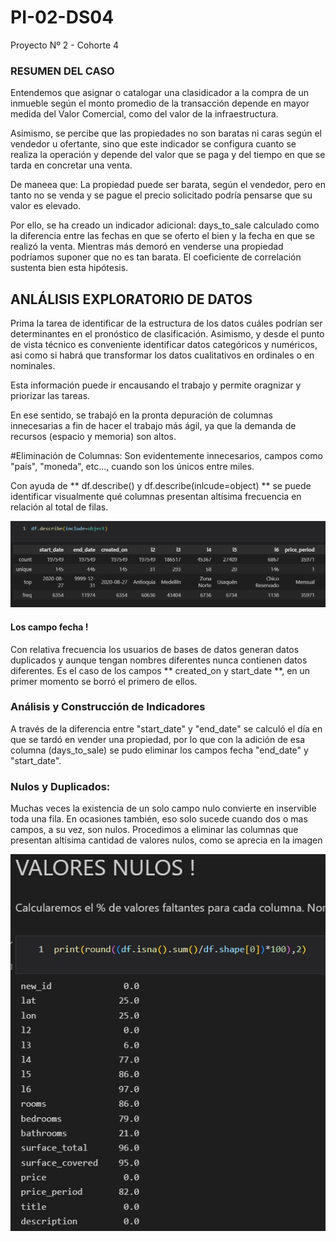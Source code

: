 # PI-02-DS04
Proyecto Nº 2 - Cohorte 4
### RESUMEN DEL CASO

Entendemos que asignar o catalogar una clasidicador a la compra de un inmueble según el monto promedio de la transacción depende en mayor medida del Valor Comercial, como del valor de la infraestructura.

Asimismo, se percibe que las propiedades no son baratas ni caras según el vendedor u ofertante, sino que este indicador se configura cuanto se realiza la operación y depende
del valor que se paga y del tiempo en que se tarda en concretar una venta.

De maneea que:
La propiedad puede ser barata, según el vendedor, pero en tanto no se venda y se pague el precio solicitado podría pensarse que su valor es elevado.

Por ello, se ha creado un indicador adicional: days_to_sale calculado como la diferencia entre las fechas en que se oferto el bien y la fecha en que se realizó la venta.
Mientras más demoró en venderse una propiedad podríamos suponer que no es tan barata.
El coeficiente de correlación sustenta bien esta hipótesis.

## ANLÁLISIS EXPLORATORIO DE DATOS
Prima la tarea de identificar de la estructura de los datos cuáles podrían ser determinantes en el pronóstico de clasificación.
Asimismo, y desde el punto de vista técnico es conveniente identificar datos categóricos y numéricos, asi como si habrá que transformar los datos cualitativos en ordinales
o en nominales.

Esta información puede ir encausando el trabajo y permite oragnizar y priorizar las tareas.

En ese sentido, se trabajó en la pronta depuración de columnas innecesarias a fin de hacer el trabajo más ágil, ya que la demanda de recursos (espacio y memoria) son
altos.

#Eliminación de Columnas:
Son evidentemente innecesarios, campos como "país", "moneda", etc..., cuando son los únicos entre miles.
  

Con ayuda de ** df.describe() y df.describe(inlcude=object) ** se puede identificar visualmente qué columnas presentan altísima frecuencia en relación al total de filas.

![This is an image](https://github.com/Duilius/PI-02-DS04/blob/main/frecuencia.jpg)

#### Los campo fecha !

Con relativa frecuencia los usuarios de bases de datos generan datos duplicados y aunque tengan nombres diferentes nunca contienen datos diferentes.
Es el caso de los campos ** created_on y start_date  **, en un primer momento se borró el primero de ellos.

### Análisis y Construcción de Indicadores
A través de la diferencia entre "start_date" y "end_date" se calculó el día en que se tardó en vender una propiedad, por lo que con la adición de esa columna (days_to_sale) se pudo eliminar los campos fecha "end_date" y "start_date".

### Nulos y Duplicados:

Muchas veces la existencia de un solo campo nulo convierte en inservible toda una fila. En ocasiones también, eso solo sucede cuando dos o mas campos, a su vez, son nulos.
Procedimos a eliminar las columnas que presentan altísima cantidad de valores nulos, como se aprecia en la imagen

![This is an image](https://github.com/Duilius/PI-02-DS04/blob/main/nulos-duplicados.jpg)



